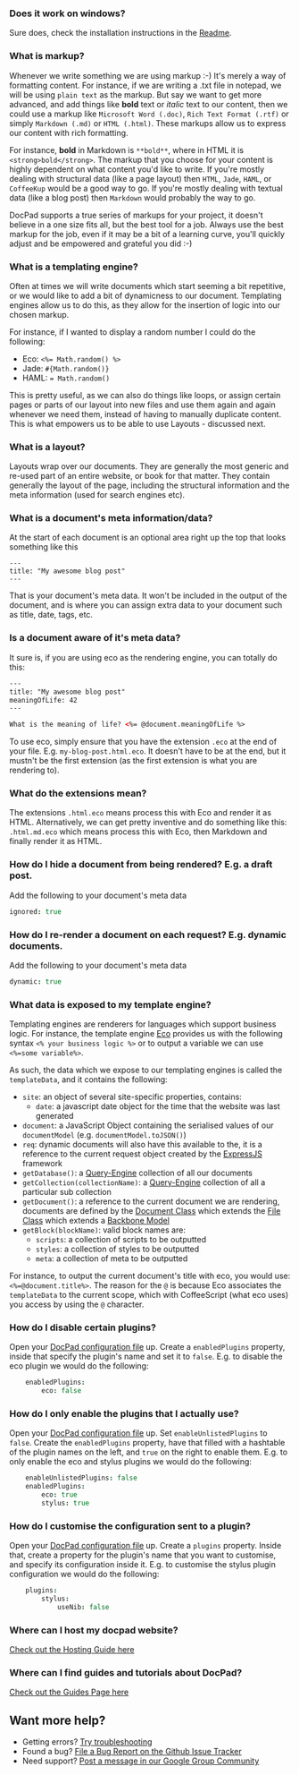 ### Does it work on windows?
Sure does, check the installation instructions in the [Readme](https://github.com/bevry/docpad).


### What is markup?
Whenever we write something we are using markup :-) It's merely a way of formatting content. For instance, if we are writing a .txt file in notepad, we will be using `plain text` as the markup. But say we want to get more advanced, and add things like **bold** text or _italic_ text to our content, then we could use a markup like `Microsoft Word (.doc)`, `Rich Text Format (.rtf)` or simply `Markdown (.md)` or `HTML (.html)`. These markups allow us to express our content with rich formatting.

For instance, **bold** in Markdown is `**bold**`, where in HTML it is `<strong>bold</strong>`. The markup that you choose for your content is highly dependent on what content you'd like to write. If you're mostly dealing with structural data (like a page layout) then `HTML`, `Jade`, `HAML`, or `CoffeeKup` would be a good way to go. If you're mostly dealing with textual data (like a blog post) then `Markdown` would probably the way to go.

DocPad supports a true series of markups for your project, it doesn't believe in a one size fits all, but the best tool for a job. Always use the best markup for the job, even if it may be a bit of a learning curve, you'll quickly adjust and be empowered and grateful you did :-)


### What is a templating engine?
Often at times we will write documents which start seeming a bit repetitive, or we would like to add a bit of dynamicness to our document. Templating engines allow us to do this, as they allow for the insertion of logic into our chosen markup.

For instance, if I wanted to display a random number I could do the following:

- Eco: `<%= Math.random() %>`
- Jade: `#{Math.random()}`
- HAML: `= Math.random()`

This is pretty useful, as we can also do things like loops, or assign certain pages or parts of our layout into new files and use them again and again whenever we need them, instead of having to manually duplicate content. This is what empowers us to be able to use Layouts - discussed next.


### What is a layout?
Layouts wrap over our documents. They are generally the most generic and re-used part of an entire website, or book for that matter. They contain generally the layout of the page, including the structural information and the meta information (used for search engines etc).


### What is a document's meta information/data?
At the start of each document is an optional area right up the top that looks something like this

```
---
title: "My awesome blog post"
---
```

That is your document's meta data. It won't be included in the output of the document, and is where you can assign extra data to your document such as title, date, tags, etc.


### Is a document aware of it's meta data?
It sure is, if you are using eco as the rendering engine, you can totally do this:

``` html
---
title: "My awesome blog post"
meaningOfLife: 42
---

What is the meaning of life? <%= @document.meaningOfLife %>
```

To use eco, simply ensure that you have the extension `.eco` at the end of your file. E.g. `my-blog-post.html.eco`. It doesn't have to be at the end, but it mustn't be the first extension (as the first extension is what you are rendering to).


### What do the extensions mean?
The extensions `.html.eco` means process this with Eco and render it as HTML. Alternatively, we can get pretty inventive and do something like this: `.html.md.eco` which means process this with Eco, then Markdown and finally render it as HTML.


### How do I hide a document from being rendered? E.g. a draft post.
Add the following to your document's meta data

``` coffee
ignored: true
```


### How do I re-render a document on each request? E.g. dynamic documents.
Add the following to your document's meta data

``` coffee
dynamic: true
```


### What data is exposed to my template engine?
Templating engines are renderers for languages which support business logic. For instance, the template engine [Eco](https://github.com/sstephenson/eco) provides us with the following syntax `<% your business logic %>` or to output a variable we can use `<%=some variable%>`.

As such, the data which we expose to our templating engines is called the `templateData`, and it contains the following:

- `site`: an object of several site-specific properties, contains:
    - `date`: a javascript date object for the time that the website was last generated
- `document`: a JavaScript Object containing the serialised values of our `documentModel` (e.g. `documentModel.toJSON()`)
- `req`: dynamic documents will also have this available to the, it is a reference to the current request object created by the [ExpressJS](http://expressjs.com/) framework
- `getDatabase()`: a [Query-Engine](https://github.com/bevry/query-engine) collection of all our documents
- `getCollection(collectionName)`: a [Query-Engine](https://github.com/bevry/query-engine) collection of all a particular sub collection
- `getDocument()`: a reference to the current document we are rendering, documents are defined by the [Document Class](https://github.com/bevry/docpad/blob/master/src/lib/models/document.coffee) which extends the [File Class](https://github.com/bevry/docpad/blob/master/src/lib/models/file.coffee) which extends a [Backbone Model](http://documentcloud.github.com/backbone/#Model)
- `getBlock(blockName)`: valid block names are:
    - `scripts`: a collection of scripts to be outputted
    - `styles`: a collection of styles to be outputted
    - `meta`: a collection of meta to be outputted

For instance, to output the current document's title with eco, you would use: `<%=@document.title%>`. The reason for the `@` is because Eco associates the `templateData` to the current scope, which with CoffeeScript (what eco uses) you access by using the `@` character.


### How do I disable certain plugins?
Open your [DocPad configuration file](https://github.com/bevry/docpad/wiki/Configuration) up. Create a `enabledPlugins` property, inside that specify the plugin's name and set it to `false`. E.g. to disable the eco plugin we would do the following:

``` coffeescript
	enabledPlugins:
		eco: false

```


### How do I only enable the plugins that I actually use?
Open your [DocPad configuration file](https://github.com/bevry/docpad/wiki/Configuration) up. Set `enableUnlistedPlugins` to `false`. Create the `enabledPlugins` property, have that filled with a hashtable of the plugin names on the left, and `true` on the right to enable them. E.g. to only enable the eco and stylus plugins we would do the following:

``` coffeescript
	enableUnlistedPlugins: false
	enabledPlugins:
		eco: true
		stylus: true
```


### How do I customise the configuration sent to a plugin?
Open your [DocPad configuration file](https://github.com/bevry/docpad/wiki/Configuration) up. Create a `plugins` property. Inside that, create a property for the plugin's name that you want to customise, and specify its configuration inside it. E.g. to customise the stylus plugin configuration we would do the following:

``` coffeescript
	plugins:
		stylus:
			useNib: false
```


### Where can I host my docpad website?
[Check out the Hosting Guide here](https://github.com/bevry/docpad/wiki/Hosting)


### Where can I find guides and tutorials about DocPad?
[Check out the Guides Page here](https://github.com/bevry/docpad/wiki/Guides)




## Want more help?

- Getting errors? [Try troubleshooting](https://github.com/bevry/docpad/wiki/Troubleshooting)
- Found a bug? [File a Bug Report on the Github Issue Tracker](https://github.com/bevry/docpad/issues)
- Need support? [Post a message in our Google Group Community](https://groups.google.com/forum/#!forum/docpad)
